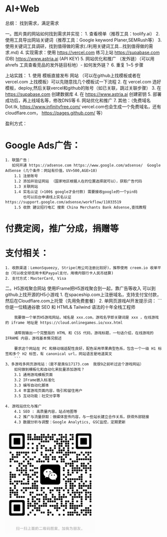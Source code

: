 # AI+Web

总纲：
	找到需求，满足需求

一。图片类的网站如何找到需求并实现：
	1. 查看榜单（推荐工具：toolify.ai）
	2. 使用工具导出网站关键词（推荐工具：Google keyword Planer,SEMRush等）
	3. 使用关键词工具调研，找到值得做的需求(./利用关键词工具...找到值得做的需求.md)
	4. 实现需求：使用 https://vercel.com 练习上站 https://supabase.com (DB) https://www.astria.ai (API KEY)
	5. 网站优化和推广 （发外链）（可以用 ahrefs 工具查看竞品的发外链目标地）- 如何发外链？
	6. 重复 1~5 步骤
	

上站实践：
	1. 使用 模板直接发布 网站 （可以在github上找模板或者在 vercel.com 上找模板）可以先随意找几个模板试一下流程
	2. 在 vercel.com 选好模板，deploy,然后关联vercel和github的账号（如已关联，跳过关联步骤）
	3. 在 https://supabase.com 创建数据库
	4. 在 https://www.astria.ai  创建密钥
	5. 部署成功后，再上线域名等，修改DNS等
	6. 网站优化和推广
	7. 其他：（免费域名 Dot.tk, https://www.infinityfree.com/  vercel.com也会生成一个免费域名，还有cloudflare.com， https://pages.github.com/ 等）


盈利方式：
 # Google Ads广告：

	1. 联盟广告： 
	   如何开通 https://adsense.com https://www.google.com/adsense/  Google AdSense (几个条件：网站有价值，UV>500,AGE>18)
		1.1 注册账号
		1.2 添加并验证网站 （国家地区根据人在的位置选择就可以），获取广告代码
		1.3 关联网站
		1.4 实名认证（>100$ google才会付款) 需要接收google的一个pin码
			也可以后台申请线上实名认证 https://support.google.com/adsense/workflow/11033519
		1.5 收款 建议招行电汇 搜索 China Merchants Bank Adsense,查找教程
 # 付费定阅，推广分成，捐赠等
 # 支付相关：
	1. 收款渠道：LemonSqueezy, Stripe(用公司注册比较好)，推荐使用 creem.io 收单平台（可以收全球信用卡和Paypal支付，用境内银行卡人民币结算)
	2. 支付方式：MasterCard, Visa


二。H5游戏聚合网站
	使用IFrame把H5游戏聚合到一起，靠广告等收入
	可以到github上找开源的H5小游戏
	1. 在spaceship.com上注册域名，支持支付宝付款，然后在Cloudflare.com上托管（先用免费套餐）
	2. 单网页游戏AI开发提示词：
		```
		你是一位精通谷歌 SEO 和 HTML& Tailwind 语法的十年全栈工程师

		我要做一个单页H5游戏网站，域名是 xxx.com，游戏名字即关键词是 xxx ，在线游戏的 iframe 地址是 https://cloud.onlinegames.io/xxx.html

		请帮我输出一个完整版的 HTML 和 CSS 代码，游戏标题，一句话介绍，在线游戏的 IFRAME 内容，游戏基本情况叙述

		要求这个网站在 PC 和移动端适配性良好，配色采用苹果典型色系，包含一个一级 H1 标签和多个 H2 标签，有 canonical url，网站语言是地道英文
		```
	3、多游戏多网页游戏站：（是不是类似17173.com  我很9之前听过这个游戏网站）
		如何做到模板化和自动化来批量添加游戏？
		3.1 通用游戏模板页面
		3.2 IFrame嵌入标准化
		3.3 编写自动化脚本
		3.4 丰富游戏页面内容，吸引和留住用户
		3.5 互动功能：社交分享等

	4. 游戏站优化与推广
		4.1 SEO : 高质量内容，站点地图等
		4.2 推广与流量获取：做媒体宣传内容，与一些站长建立合作关系，获得外部链接
		4.3 数据分析与调整：Google Analytics, GSC监控，定期更新


![我的二维码，欢迎加好友共同进步！](./my_qrcode.png)